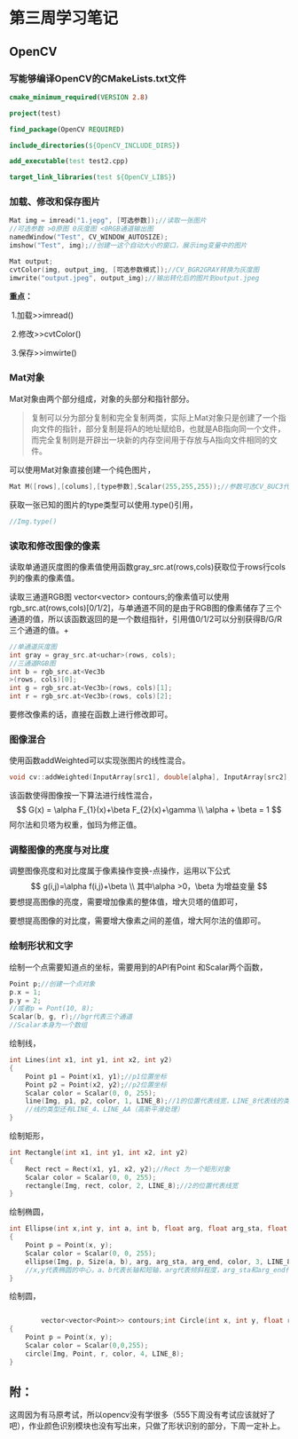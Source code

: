 # 第三周学习笔记

## OpenCV

### 写能够编译OpenCV的CMakeLists.txt文件

```cmake
cmake_minimum_required(VERSION 2.8)

project(test)

find_package(OpenCV REQUIRED)

include_directories(${OpenCV_INCLUDE_DIRS})

add_executable(test test2.cpp)

target_link_libraries(test ${OpenCV_LIBS})
```

### 加载、修改和保存图片

```c++
Mat img = imread("1.jepg", [可选参数]);//读取一张图片
//可选参数 >0原图 0灰度图 <0RGB通道输出图
namedWindow("Test", CV_WINDOW_AUTOSIZE);
imshow("Test", img);//创建一这个自动大小的窗口，展示img变量中的图片

Mat output;
cvtColor(img, output_img, [可选参数模式]);//CV_BGR2GRAY转换为灰度图
imwrite("output.jpeg", output_img);//输出转化后的图片到output.jpeg
```

**重点：**

​	1.加载>>imread() 

​	2.修改>>cvtColor()

​	3.保存>>imwirte()

### Mat对象

Mat对象由两个部分组成，对象的头部分和指针部分。

> 复制可以分为部分复制和完全复制两类，实际上Mat对象只是创建了一个指向文件的指针，部分复制是将A的地址赋给B，也就是AB指向同一个文件，而完全复制则是开辟出一块新的内存空间用于存放与A指向文件相同的文件。

可以使用Mat对象直接创建一个纯色图片，

```c++
Mat M([rows],[colums],[type参数],Scalar(255,255,255));//参数可选CV_8UC3代表3通道
```

获取一张已知的图片的type类型可以使用.type()引用，

```c++
//Img.type()
```

### 读取和修改图像的像素

读取单通道灰度图的像素值使用函数gray_src.at<uchar>(rows,cols)获取位于rows行cols列的像素的像素值。

读取三通道RGB图        vector<vector<Point>> contours;的像素值可以使用rgb_src.at<Vec3b>(rows,cols)[0/1/2]，与单通道不同的是由于RGB图的像素储存了三个通道的值，所以该函数返回的是一个数组指针，引用值0/1/2可以分别获得B/G/R三个通道的值。+

```c++
//单通道灰度图
int gray = gray_src.at<uchar>(rows, cols);
//三通道RGB图
int b = rgb_src.at<Vec3b
>(rows, cols)[0];
int g = rgb_src.at<Vec3b>(rows, cols)[1];
int r = rgb_src.at<Vec3b>(rows, cols)[2];
```

要修改像素的话，直接在函数上进行修改即可。

### 图像混合

使用函数addWeighted可以实现张图片的线性混合。

```c++
void cv::addWeighted(InputArray[src1], double[alpha], InputArray[src2], double[beta], double[gamma], OutputArray[dst], int[dtype = -1]);
```

该函数使得图像按一下算法进行线性混合，
$$
G(x) = \alpha F_{1}(x)+\beta F_{2}(x)+\gamma
\\
\alpha + \beta = 1
$$
阿尔法和贝塔为权重，伽玛为修正值。

### 调整图像的亮度与对比度

调整图像亮度和对比度属于像素操作变换-点操作，运用以下公式
$$
g(i,j)=\alpha f(i,j)+\beta
\\
其中\alpha >0，\beta 为增益变量
$$
要想提高图像的亮度，需要增加像素的整体值，增大贝塔的值即可，

要想提高图像的对比度，需要增大像素之间的差值，增大阿尔法的值即可。

### 绘制形状和文字

绘制一个点需要知道点的坐标，需要用到的API有Point 和Scalar两个函数，

```c++
Point p;//创建一个点对象
p.x = 1;
p.y = 2;
//或者p = Pont(10, 8);
Scalar(b, g, r);//bgr代表三个通道
//Scalar本身为一个数组
```

绘制线，

```c++
int Lines(int x1, int y1, int x2, int y2)
{
    Point p1 = Point(x1, y1);//p1位置坐标
    Point p2 = Point(x2, y2);//p2位置坐标
    Scalar color = Scalar(0, 0, 255);
    line(Img, p1, p2, color, 1, LINE_8);//1的位置代表线宽，LINE_8代表线的类型
    //线的类型还有LINE_4、LINE_AA（高斯平滑处理）
}
```

绘制矩形，

```c++
int Rectangle(int x1, int y1, int x2, int y2)
{
    Rect rect = Rect(x1, y1, x2, y2);//Rect 为一个矩形对象
    Scalar color = Scalar(0, 0, 255);
    rectangle(Img, rect, color, 2, LINE_8);//2的位置代表线宽
}
```

绘制椭圆，

```c++
int Ellipse(int x,int y, int a, int b, float arg, float arg_sta, float arg_end)
{
    Point p = Point(x, y);
    Scalar color = Scalar(0, 0, 255);
    ellipse(Img, p, Size(a, b), arg, arg_sta, arg_end, color, 3, LINE_8);
    //x,y代表椭圆的中心，a、b代表长轴和短轴，arg代表倾斜程度，arg_sta和arg_end代表椭圆绘制的起点和终点，范围均为角度制下的0到360度，3代表线宽
}
```

绘制圆，

```c++

        vector<vector<Point>> contours;int Circle(int x, int y, float r)
{
	Point p = Point(x, y);
	Scalar color = Scalar(0,0,255);
	circle(Img, Point, r, color, 4, LINE_8);
}
```

## 附：

这周因为有马原考试，所以opencv没有学很多（555下周没有考试应该就好了吧），作业颜色识别模块也没有写出来，只做了形状识别的部分，下周一定补上。
